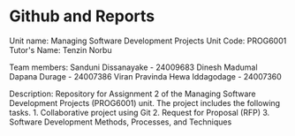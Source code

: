 # Github and Reports

Unit name: Managing Software Development Projects
Unit Code: PROG6001
Tutor's Name: Tenzin Norbu

Team members:
      Sanduni Dissanayake - 24009683
      Dinesh Madumal Dapana Durage - 24007386
      Viran Pravinda Hewa Iddagodage - 24007360
      
Description:
    Repository for Assignment 2 of the Managing Software Development Projects (PROG6001) unit.
    The project includes the following tasks.
      1. Collaborative project using Git
      2. Request for Proposal (RFP)
      3. Software Development Methods, Processes, and Techniques
